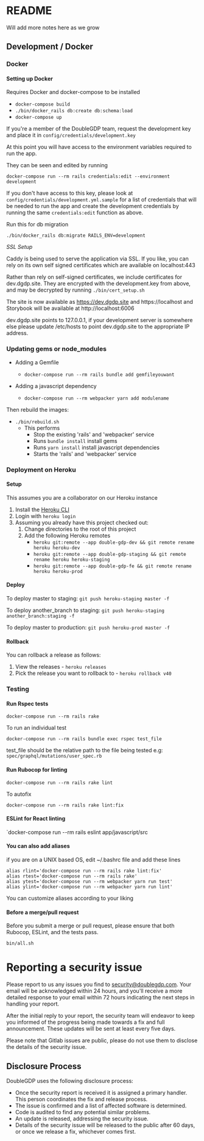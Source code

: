 # README

Will add more notes here as we grow

## Development / Docker

### Docker

#### Setting up Docker

Requires Docker and docker-compose to be installed

- `docker-compose build`
- `./bin/docker_rails db:create db:schema:load`
- `docker-compose up`

If you're a member of the DoubleGDP team, request the development key
and place it in `config/credentials/development.key`

At this point you will have access to the environment variables required
to run the app.

They can be seen and edited by running

`docker-compose run --rm rails credentials:edit --environment development`

If you don't have access to this key, please look at
`config/credentials/development.yml.sample` for a list of credentials
that will be needed to run the app and create the development credentials
by running the same `credentials:edit` function as above.

Run this for db migration

`./bin/docker_rails db:migrate RAILS_ENV=development`

_SSL Setup_

Caddy is being used to serve the application via SSL. If you like, you can rely
on its own self signed certificates which are available on localhost:443

Rather than rely on self-signed certificates, we include certificates for
dev.dgdp.site. They are encrypted with the development.key from above, and may
be decrypted by running `./bin/cert_setup.sh`

The site is now available as https://dev.dgdp.site and https://localhost 
and Storybook will be available at http://localhost:6006

dev.dgdp.site points to 127.0.0.1, if your development server is somewhere else
please update /etc/hosts to point dev.dgdp.site to the appropriate IP address.

### Updating gems or node_modules

- Adding a Gemfile

  - `docker-compose run --rm rails bundle add gemfileyouwant`

- Adding a javascript dependency
  - `docker-compose run --rm webpacker yarn add modulename`

Then rebuild the images:

- `./bin/rebuild.sh`
  - This performs
    - Stop the existing 'rails' and 'webpacker' service
    - Runs `bundle install` install gems
    - Runs `yarn install` install javascript dependencies
    - Starts the 'rails' and 'webpacker' service

### Deployment on Heroku

#### Setup

This assumes you are a collaborator on our Heroku instance

1. Install the [Heroku CLI](https://devcenter.heroku.com/articles/heroku-cli)
1. Login with `heroku login`
1. Assuming you already have this project checked out:
   1. Change directories to the root of this project
   1. Add the following Heroku remotes
      - `heroku git:remote --app double-gdp-dev && git remote rename heroku heroku-dev`
      - `heroku git:remote --app double-gdp-staging && git remote rename heroku heroku-staging`
      - `heroku git:remote --app double-gdp-fe && git remote rename heroku heroku-prod`

#### Deploy

To deploy master to staging: `git push heroku-staging master -f`

To deploy another_branch to staging: `git push heroku-staging another_branch:staging -f`

To deploy master to production: `git push heroku-prod master -f`

#### Rollback

You can rollback a release as follows:

1. View the releases - `heroku releases`
1. Pick the release you want to rollback to - `heroku rollback v40`

### Testing

#### Run Rspec tests

`docker-compose run --rm rails rake`

To run an individual test

`docker-compose run --rm rails bundle exec rspec test_file`

test_file should be the relative path to the file being tested e.g: `spec/graphql/mutations/user_spec.rb`
#### Run Rubocop for linting

`docker-compose run --rm rails rake lint`

To autofix

`docker-compose run --rm rails rake lint:fix`

#### ESLint for React linting

`docker-compose run --rm rails eslint app/javascript/src

#### You can also add aliases
if you are on a UNIX based OS, edit ~/.bashrc file and add these lines

`alias rlint='docker-compose run --rm rails rake lint:fix'`  
`alias rtest='docker-compose run --rm rails rake'`  
`alias ytest='docker-compose run --rm webpacker yarn run test'`  
`alias ylint='docker-compose run --rm webpacker yarn run lint'`  

You can customize aliases according to your liking

#### Before a merge/pull request

Before you submit a merge or pull request, please ensure that both
Rubocop, ESLint, and the tests pass.

`bin/all.sh`

# Reporting a security issue

Please report to us any issues you find to security@doublegdp.com. Your email will be acknowledged
within 24 hours, and you'll receive a more detailed response to your email within 72 hours
indicating the next steps in handling your report.

After the initial reply to your report, the security team will endeavor to keep you informed of the
progress being made towards a fix and full announcement. These updates will be sent at least every
five days.

Please note that Gitlab issues are public, please do not use them to disclose the details of the security issue.

## Disclosure Process

DoubleGDP uses the following disclosure process:

- Once the security report is received it is assigned a primary handler. This person coordinates the
  fix and release process.
- The issue is confirmed and a list of affected software is determined.
- Code is audited to find any potential similar problems.
- An update is released, addressing the security issue.
- Details of the security issue will be released to the public after 60 days, or once we release a
  fix, whichever comes first.
